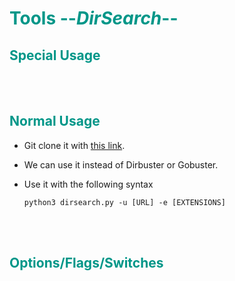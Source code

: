 # <span style="color:#009688">Tools --*DirSearch*--</span> 

## <span style="color:#009688">Special Usage  


<br/><br/>

## <span style="color:#009688">Normal Usage  
 

* Git clone it with <a href="https://github.com/maurosoria/dirsearch">this link</a>.
* We can use it instead of Dirbuster or Gobuster.

* Use it with the following syntax  
  ```console
  python3 dirsearch.py -u [URL] -e [EXTENSIONS]
  ```  

<br/><br/>


## <span style="color:#009688">Options/Flags/Switches  

<br/><br/>


###    



<!-- @nested-tags:brute_force/dirsearch-->